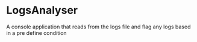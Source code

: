 # LogsAnalyser
A console application that reads from the logs file and flag any logs based in a pre define condition
